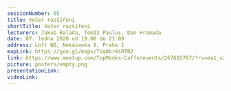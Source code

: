 ```yaml
---
sessionNumber: 65
title: Večer rozšíření
shortTitle: Večer rozšíření
lecturers: Jakub Balada, Tomáš Paulus, Dan Hromada
date: 07. ledna 2020 od 19.00 do 21.00
address: Loft N8, Nekázanka 8, Praha 1
mapLink: https://goo.gl/maps/TiqAbr4sRTB2
link: https://www.meetup.com/TopMonks-Caffe/events/267615767/?rv=ea1_v2&_xtd=gatlbWFpbF9jbGlja9oAJDhhNGUwN2NjLTllMzAtNGFmNS1hODUyLTMwYzE2ZDVjOTVmMw
picture: posters/empty.png
presentationLink:
videoLink:
---
```

